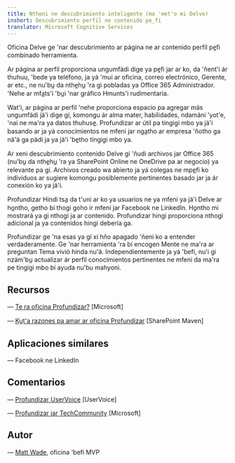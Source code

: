 ```yaml
---
title: Nthoni ne descubrimiento inteligente (ma 'met'o mi Delve)
inshort: Descubrimiento perfil ne contenido pe̲fi
translator: Microsoft Cognitive Services
---
```


Oficina Delve ge 'nar descubrimiento ar página ne ar contenido perfil pe̲fi combinado
herramienta.

Ar página ar perfil proporciona ungumfädi dige ya pe̲fi jar ar
ko, da 'ñent'i ár thuhuu, 'bede ya teléfono, ja yá 'mui ar oficina, correo electrónico,
Gerente, ar etc., ne nu'bu̲ da nthe̲hu̲ 'ra gi pobladas ya Office 365
Administrador. 'Nehe ar mfa̲ts'i 'bu̲i 'nar gráfico Hmunts'i rudimentaria.

Wat'i, ar página ar perfil 'nehe proporciona espacio pa agregar mäs
ungumfädi jä'i dige gí, komongu ár alma mater, habilidades, ndamäni
'yot'e, 'nai ne ma'ra ya datos thuhuse̲. Profundizar ar útil pa
tingigi mbo ya jä'i basando ar ja yá conocimientos ne mfeni jar nga̲tho ar empresa
'ñotho ga nä'ä ga pädi ja ya jä'i 'be̲tho tingigi mbo ya.

Ar xeni descubrimiento contenido Delve gi 'ñudi archivos jar Office 365
(nu'bu̲ da nthe̲hu̲ 'ra ya SharePoint Online ne OneDrive pa ar negocio) ya
relevante pa gí. Archivos creado wa abierto ja yá colegas ne
mpe̲fi ko individuos ar sugiere komongu posiblemente pertinentes basado jar
ja ár conexión ko ya jä'i.

Profundizar Hindi tsa̲ da t'uni ar ko ya usuarios ne ya mfeni ya jä'i
Delve ar ho̲ntho, getho bí thogi goho ir mfeni jar Facebook ne
LinkedIn. Ho̲ntho mi mostrará ya gi nthogi ja ar contenido.
Profundizar hingi proporciona nthogi adicional ja ya contenidos hingi debería ga.

Profundizar ge 'na esas ya gí xí hño apagado 'ñeni ko a
entender verdaderamente. Ge 'nar herramienta 'ra bí encogen Mente ne ma'ra ar preguntan
Tema vivió hinda nu'ä. Independientemente ja yá 'befi, nu'i gi
nzäm'bu̲ actualizar ár perfil conocimientos pertinentes ne mfeni da ma'ra
pe tingigi mbo bí ayuda nu'bu mahyoni.

Recursos
---------

— [Te ra oficina
    Profundizar?](https://support.office.com/en-us/article/What-is-Office-Delve-1315665a-c6af-4409-a28d-49f8916878ca)
    \[Microsoft\]

— [Ku̲t'a razones pa amar ar oficina
    Profundizar](https://sharepointmaven.com/5-reasons-love-new-office-365-delve/)
    \[SharePoint Maven\]

Aplicaciones similares
--------------------

— Facebook ne LinkedIn

Comentarios
---------

— [Profundizar UserVoice](https://office365.uservoice.com/forums/273487-delve)
    \[UserVoice\]

— [Profundizar jar TechCommunity](https://techcommunity.microsoft.com/t5/Delve/ct-p/OfficeDelve)
    \[Microsoft\]

Autor
---------

— [Matt Wade](https://www.linkedin.com/in/thatmattwade/), oficina 'befi MVP



